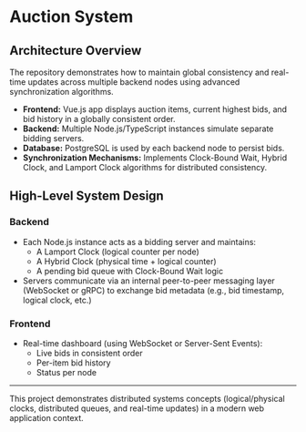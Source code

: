 # Auction System

## Architecture Overview

The repository demonstrates how to maintain global consistency and real-time updates across multiple backend nodes using advanced synchronization algorithms.

- **Frontend:** Vue.js app displays auction items, current highest bids, and bid history in a globally consistent order.
- **Backend:** Multiple Node.js/TypeScript instances simulate separate bidding servers.
- **Database:** PostgreSQL is used by each backend node to persist bids.
- **Synchronization Mechanisms:** Implements Clock-Bound Wait, Hybrid Clock, and Lamport Clock algorithms for distributed consistency.

## High-Level System Design

### Backend

- Each Node.js instance acts as a bidding server and maintains:
  - A Lamport Clock (logical counter per node)
  - A Hybrid Clock (physical time + logical counter)
  - A pending bid queue with Clock-Bound Wait logic
- Servers communicate via an internal peer-to-peer messaging layer (WebSocket or gRPC) to exchange bid metadata (e.g., bid timestamp, logical clock, etc.)

### Frontend

- Real-time dashboard (using WebSocket or Server-Sent Events):
  - Live bids in consistent order
  - Per-item bid history
  - Status per node

---

This project demonstrates distributed systems concepts (logical/physical clocks, distributed queues, and real-time updates) in a modern web application context.
